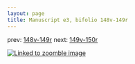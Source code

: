 ```yaml
---
layout: page
title: Manuscript e3, bifolio 148v-149r
---
```


prev: [148v-149r](../148v-149r/) next: [149v-150r](../149v-150r/)



[![Linked to zoomble image](http://www.homermultitext.org/iipsrv?IIIF=/project/homer/pyramidal/deepzoom/hmt/e3bifolio/v1/vb_148v_149r.tif/full/2000,/0/default.jpg)](http://www.homermultitext.org/ict2/?urn=urn:cite2:hmt:e3bifolio.v1:vb_148v_149r)

